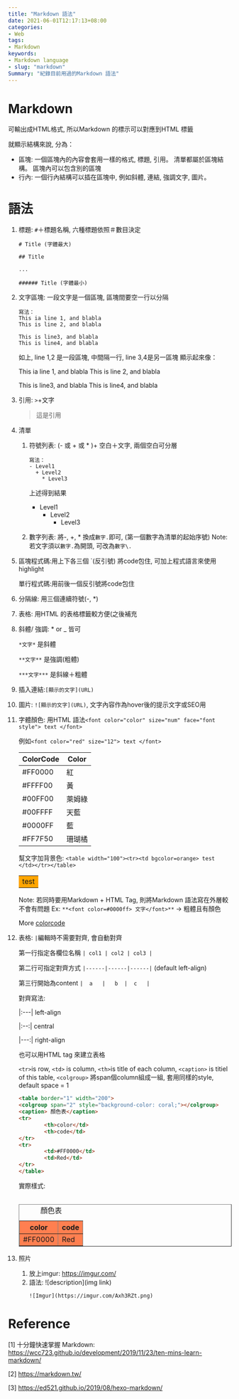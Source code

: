 ```yaml
---
title: "Markdown 語法"
date: 2021-06-01T12:17:13+08:00
categories:
- Web
tags:
- Markdown
keywords:
- Markdown language
- slug: "markdown"
Summary: "紀錄目前用過的Markdown 語法"
---
```


# Markdown
可輸出成HTML格式, 所以Markdown 的標示可以對應到HTML 標籤

就顯示結構來說, 分為：
- 區塊: 一個區塊內的內容會套用一樣的格式, 標題, 引用。 清單都屬於區塊結構。
	區塊內可以包含別的區塊
- 行內: 一個行內結構可以插在區塊中, 例如斜體, 連結, 強調文字, 圖片。

# 語法
1. 標題: `#`＋標題名稱, 六種標題依照＃數目決定

	`# Title (字體最大)`

	`## Title`

	`...`

	`###### Title (字體最小)`

2. 文字區塊: 一段文字是一個區塊, 區塊間要空一行以分隔

	```
	寫法：
	This ia line 1, and blabla
	This is line 2, and blabla

	This is line3, and blabla
	This is line4, and blabla
	```
	如上, line 1,2 是一段區塊, 中間隔一行, line 3,4是另一區塊
	顯示起來像：

	This ia line 1, and blabla
	This is line 2, and blabla

	This is line3, and blabla
	This is line4, and blabla

3. 引用: `>`+文字
	> 這是引用

4. 清單
	1. 符號列表: (- 或 + 或 * )+ 空白＋文字, 兩個空白可分層
		```
		寫法：
		- Level1
		  + Level2
		    * Level3
		```
		上述得到結果
		- Level1
		  + Level2
		    * Level3
		
	2. 數字列表: 將-, +, * 換成`數字.`即可, (第一個數字為清單的起始序號)
Note: 若文字須以`數字.`為開頭, 可改為`數字\.`

5. 區塊程式碼:用上下各三個 `(反引號) 將code包住, 可加上程式語言來使用highlight

   單行程式碼:用前後一個反引號將code包住

6. 分隔線: 用三個連續符號(-, *)
7. 表格: 用HTML 的表格標籤較方便(之後補充
8. 斜體/ 強調: * or _ 皆可

	`*文字*` 是斜體

	`**文字**` 是強調(粗體)

	`***文字***` 是斜線＋粗體

9. 插入連結:`[顯示的文字](URL) ` 
10. 圖片: `![顯示的文字](URL)`, 文字內容作為hover後的提示文字或SEO用
11. 字體顏色: 用HTML 語法`<font color="color" size="num" face="font style"> text </font>`

    例如`<font color="red" size="12"> text </font>`

    | ColorCode | Color |
    |-----------|-------|
    | #FF0000   |  紅   |
    | #FFFF00   |  黃   |
    | #00FF00   |萊姆綠 |
    | #00FFFF   | 天藍  |
    | #0000FF   | 藍    |
    | #FF7F50   | 珊瑚橘|

    幫文字加背景色: `<table width="100"><tr><td bgcolor=orange> test </td></tr></table>`

    <table><tr><td bgcolor=orange> test </td></tr></table>

    Note: 若同時要用Markdown + HTML Tag, 則將Markdown 語法寫在外層較不會有問題
    Ex: ` **<font color=#0000ff> 文字</font>** ` -> 粗體且有顏色

    More [colorcode](https://www.ifreesite.com/color/web-color-code.htm)

12. 表格: `|`編輯時不需要對齊, 會自動對齊

	第一行指定各欄位名稱 `| col1 | col2 | col3 |`

	第二行可指定對齊方式 `|------|------|------|` (default left-align)

	第三行開始為content  `|  a   |   b  |  c   |`

	對齊寫法:

	|:---| left-align

	|:--:| central

	|---:| right-align

    也可以用HTML <table> tag 來建立表格

    `<tr>`is row, `<td>` is column, `<th>`is title of each column, 
    `<caption>` is titiel of this table, `<colgroup>` 將span個column組成一組, 套用同樣的style, default space = 1

 	```html
	<table border="1" width="200">
	<colgroup span="2" style="background-color: coral;"></colgroup>
	<caption> 顏色表</caption>
  	<tr>
    		<th>color</td>
    		<th>code</td>
  	</tr>
  	<tr>
    		<td>#FF0000</td>
    		<td>Red</td>
  	</tr>
	</table>
	```

	實際樣式:
	<table border="1" width="200">
	<colgroup span="2" style="background-color: coral;"></colgroup>
	<caption> 顏色表</caption>
  	<tr>
    		<th>color</td>
    		<th>code</td>
  	</tr>
  	<tr>
    		<td>#FF0000</td>
    		<td>Red</td>
  	</tr>
	</table>
13. 照片
	1. 放上imgur: https://imgur.com/
	2. 語法: ![description](img link)
		```
		![Imgur](https://imgur.com/Axh3RZt.png)
		```
# Reference
[1] 十分鐘快速掌握 Markdown: https://wcc723.github.io/development/2019/11/23/ten-mins-learn-markdown/

[2] https://markdown.tw/

[3] https://ed521.github.io/2019/08/hexo-markdown/

